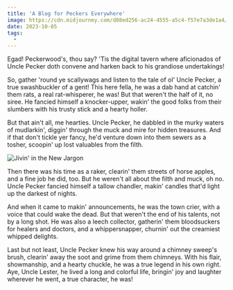 ```yaml
---
title: 'A Blog for Peckers Everywhere'
image: https://cdn.midjourney.com/d88ed256-ac24-4555-a5c4-f57e7a3de1a4/0_3.png
date: 2023-10-05
tags:
  -
---
```


Egad! Peckerwood's, thou say? 'Tis the digital tavern where aficionados of Uncle Pecker doth convene and harken back to his grandiose undertakings!

<!--more-->

So, gather 'round ye scallywags and listen to the tale of ol' Uncle Pecker, a true swashbuckler of a gent! This here fella, he was a dab hand at catchin' them rats, a real rat-whisperer, he was! But that weren't the half of it, no siree. He fancied himself a knocker-upper, wakin' the good folks from their slumbers with his trusty stick and a hearty holler.

But that ain't all, me hearties. Uncle Pecker, he dabbled in the murky waters of mudlarkin', diggin' through the muck and mire for hidden treasures. And if that don't tickle yer fancy, he'd venture down into them sewers as a tosher, scoopin' up lost valuables from the filth.

![Jivin' in the New Jargon][Jivin] 

Then there was his time as a raker, clearin' them streets of horse apples, and a fine job he did, too. But he weren't all about the filth and muck, oh no. Uncle Pecker fancied himself a tallow chandler, makin' candles that'd light up the darkest of nights.

And when it came to makin' announcements, he was the town crier, with a voice that could wake the dead. But that weren't the end of his talents, not by a long shot. He was also a leech collector, gatherin' them bloodsuckers for healers and doctors, and a whippersnapper, churnin' out the creamiest whipped delights.

Last but not least, Uncle Pecker knew his way around a chimney sweep's brush, clearin' away the soot and grime from them chimneys. With his flair, showmanship, and a hearty chuckle, he was a true legend in his own right. Aye, Uncle Lester, he lived a long and colorful life, bringin' joy and laughter wherever he went, a true character, he was!




[Jivin]: /uploads/photos/jivin.png
